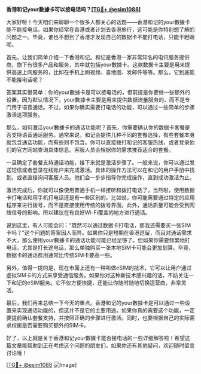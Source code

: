 **香港和记your數據卡可以接电话吗？[[TG💪+ @esim1088](https://t.me/s/esim1088)]**

大家好呀！今天咱们来聊聊一个很多人都关心的话题——香港和记的your數據卡能不能接电话。如果你经常在香港或者计划去香港旅行，这可能是你特别想了解的问题之一。毕竟，谁也不想到了香港才发现自己的数据卡不能打电话，只能干瞪眼呢。

首先，让我们简单介绍一下香港和记。和记是香港一家非常知名的电讯服务提供商，旗下有很多产品和服务，其中就包括your數據卡。这款数据卡主要是用来提供高速上网服务的，比如在手机上刷视频、查地图、发邮件等等。那么，它到底能不能接电话呢？

答案其实很简单：你的your數據卡是可以接电话的，但前提是你要做一些额外的设置。因为默认情况下，your數據卡主要是用来提供数据流量服务的，而不是专门用于语音通话。不过，如果你确实需要打电话的功能，可以通过一些简单的步骤激活这项服务。

那么，如何激活your數據卡的通话功能呢？首先，你需要确认你的数据卡套餐是否支持语音通话服务。通常来说，和记会提供几种不同的套餐选择，有些套餐本身就包含通话功能，而有些则不包含。你可以直接拨打和记的客服热线，或者登录他们的官方网站查询具体信息。客服人员会根据你的需求推荐适合的套餐。

一旦确定了套餐支持通话功能，接下来就是激活步骤了。一般来说，你可以通过发送短信或者登录在线账户来完成激活。具体的操作方法可以在和记的用户手册中找到，或者直接询问客服人员。他们会一步步指导你完成操作，直到成功激活为止。

激活完成后，你就可以像使用普通手机一样接听和拨打电话了。当然啦，使用数据卡打电话和用手机打电话还是有一些区别的。比如说，你可能需要通过特定的应用程序来进行拨号，而不是直接使用传统的拨号界面。此外，通话质量可能会受到网络信号的影响，所以建议在有良好Wi-Fi覆盖的地方进行通话。

说到这里，有人可能会问：“既然可以通过数据卡打电话，那我还需要买一张SIM卡吗？”这个问题的答案因人而异。如果你只是短期在香港逗留，而且对通话需求不大，那么使用your數據卡的通话功能可能已经足够了。但如果你需要频繁地打电话，尤其是打长途电话，那么单独购买一张本地SIM卡可能会更加划算。毕竟，数据卡的通话费用通常比传统SIM卡要高一些。

另外，值得一提的是，现在市面上还有一种叫做eSIM的技术，它可以让用户通过虚拟SIM卡的方式来享受通信服务。如果你对这种新技术感兴趣的话，不妨关注一下和记的eSIM服务。它不仅方便快捷，还能让你随时随地切换运营商，非常灵活。

最后，我们再来总结一下今天的重点。香港和记的your數據卡是可以通过一些设置来实现通话功能的，但这并不是它的主要用途。如果你真的需要这个功能，一定要提前确认套餐支持，并按照正确的步骤进行激活。同时，也要根据自己的实际需求权衡是否需要购买额外的SIM卡。

好了，以上就是关于香港和记your數據卡能否接电话的一些详细解答啦！希望这篇文章能帮助到正在考虑这个问题的朋友们。如果你还有其他疑问，欢迎随时留言讨论哦！

[[TG💪+ @esim1088](https://t.me/s/esim1088) ![Image](https://i.postimg.cc/4NQfJmqS/Snipaste-2025-05-13-00-14-12.png)]